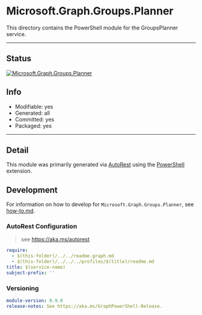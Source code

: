 <!-- region Generated -->
# Microsoft.Graph.Groups.Planner
This directory contains the PowerShell module for the GroupsPlanner service.

---
## Status
[![Microsoft.Graph.Groups.Planner](https://img.shields.io/powershellgallery/v/Microsoft.Graph.Groups.Planner.svg?style=flat-square&label=Microsoft.Graph.Groups.Planner "Microsoft.Graph.Groups.Planner")](https://www.powershellgallery.com/packages/Microsoft.Graph.Groups.Planner/)

## Info
- Modifiable: yes
- Generated: all
- Committed: yes
- Packaged: yes

---
## Detail
This module was primarily generated via [AutoRest](https://github.com/Azure/autorest) using the [PowerShell](https://github.com/Azure/autorest.powershell) extension.

## Development
For information on how to develop for `Microsoft.Graph.Groups.Planner`, see [how-to.md](how-to.md).
<!-- endregion -->

### AutoRest Configuration

> see https://aka.ms/autorest

``` yaml
require:
  - $(this-folder)/../../readme.graph.md
  - $(this-folder)/../../../profiles/$(title)/readme.md
title: $(service-name)
subject-prefix: ''

```
### Versioning

``` yaml
module-version: 0.9.0
release-notes: See https://aka.ms/GraphPowerShell-Release.
```
